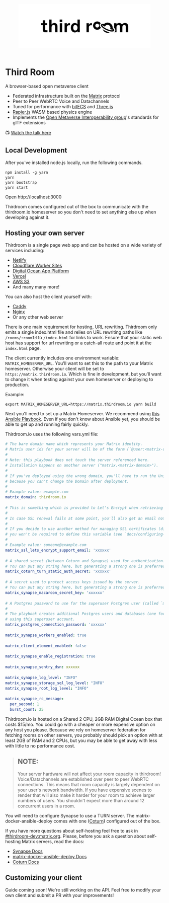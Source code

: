 <div align="center">
  <img
    src="docs/assets/logo.png"
    alt="Third Room"
    width="420px"
    padding="40px"
  />
  <br/>
  <br/>
</div>

# Third Room

A browser-based open metaverse client

- Federated infrastructure built on the [Matrix](https://matrix.org/) protocol
- Peer to Peer WebRTC Voice and Datachannels
- Tuned for performance with [bitECS](https://github.com/NateTheGreatt/bitecs) and [Three.js](https://threejs.org/)
- [Rapier.js](https://rapier.rs/) WASM based physics engine
- Implements the [Open Metaverse Interoperability group](https://omigroup.org)'s standards for glTF extensions

📺 [Watch the talk here](https://youtu.be/e26UJRCGfGk?t=2266)

## Local Development

After you've installed node.js locally, run the following commands.

```
npm install -g yarn
yarn
yarn bootstrap
yarn start
```

Open http://localhost:3000

Thirdroom comes configured out of the box to communicate with the thirdroom.io homeserver so you don't need to set anything else up when developing against it.

## Hosting your own server

Thirdroom is a single page web app and can be hosted on a wide variety of services including:
- [Netlify](https://www.netlify.com/)
- [Cloudflare Worker Sites](https://developers.cloudflare.com/workers/platform/sites)
- [Digital Ocean App Platform](https://www.digitalocean.com/products/app-platform/)
- [Vercel](https://vercel.com/)
- [AWS S3](https://docs.aws.amazon.com/AmazonS3/latest/userguide/WebsiteHosting.html)
- And many many more!

You can also host the client yourself with:
- [Caddy](https://caddyserver.com/docs/)
- [Nginx](https://nginx.org)
- Or any other web server

There is one main requirement for hosting, URL rewriting. Thirdroom only emits a single index.html file and relies on URL rewriting paths like `/rooms/:roomId` to `/index.html` for links to work. Ensure that your static web host has support for url rewriting or a catch-all route and point it at the `index.html` page.

The client currently includes one environment variable: `MATRIX_HOMESERVER_URL`. You'll want to set this to the path to your Matrix homeserver. Otherwise your client will be set to `https://matrix.thirdroom.io`. Which is fine in development, but you'll want to change it when testing against your own homeserver or deploying to production.

Example:
```
export MATRIX_HOMESERVER_URL=https://matrix.thirdroom.io yarn build
```

Next you'll need to set up a Matrix Homeserver. We recommend using [this Ansible Playbook](https://github.com/spantaleev/matrix-docker-ansible-deploy). Even if you don't know about Ansible yet, you should be able to get up and running fairly quickly.

Thirdroom.io uses the following vars.yml file:

```yaml
# The bare domain name which represents your Matrix identity.
# Matrix user ids for your server will be of the form (`@user:<matrix-domain>`).
#
# Note: this playbook does not touch the server referenced here.
# Installation happens on another server ("matrix.<matrix-domain>").
#
# If you've deployed using the wrong domain, you'll have to run the Uninstalling step,
# because you can't change the Domain after deployment.
#
# Example value: example.com
matrix_domain: thirdroom.io

# This is something which is provided to Let's Encrypt when retrieving SSL certificates for domains.
#
# In case SSL renewal fails at some point, you'll also get an email notification there.
#
# If you decide to use another method for managing SSL certificates (different than the default Let's Encrypt),
# you won't be required to define this variable (see `docs/configuring-playbook-ssl-certificates.md`).
#
# Example value: someone@example.com
matrix_ssl_lets_encrypt_support_email: 'xxxxxx'

# A shared secret (between Coturn and Synapse) used for authentication.
# You can put any string here, but generating a strong one is preferred (e.g. `pwgen -s 64 1`).
matrix_coturn_turn_static_auth_secret: 'xxxxxx'

# A secret used to protect access keys issued by the server.
# You can put any string here, but generating a strong one is preferred (e.g. `pwgen -s 64 1`).
matrix_synapse_macaroon_secret_key: 'xxxxxx'

# A Postgres password to use for the superuser Postgres user (called `matrix` by default).
#
# The playbook creates additional Postgres users and databases (one for each enabled service)
# using this superuser account.
matrix_postgres_connection_password: 'xxxxxx'

matrix_synapse_workers_enabled: true

matrix_client_element_enabled: false

matrix_synapse_enable_registration: true

matrix_synapse_sentry_dsn: xxxxxx

matrix_synapse_log_level: "INFO"
matrix_synapse_storage_sql_log_level: "INFO"
matrix_synapse_root_log_level: "INFO"

matrix_synapse_rc_message:
  per_second: 1
  burst_count: 25
```

Thirdroom.io is hosted on a Shared 2 CPU, 2GB RAM Digital Ocean box that costs $15/mo. You could go with a cheaper or more expensive option on any host you please. Because we rely on homeserver federation for fetching rooms on other servers, you probably should pick an option with at least 2GB of RAM and 2 CPUs, but you may be able to get away with less with little to no performance cost.

> ## NOTE:
> Your server hardware will not affect your room capacity in thirdroom! Voice/Datachannels are established over peer to peer WebRTC connections. This means that room capacity is largely dependent on your user's network bandwidth. If you have expensive scenes to render that will also make it harder for your room to achieve larger numbers of users. You shouldn't expect more than around 12 concurrent users in a room.

You will need to configure Synapse to use a TURN server. The matrix-docker-ansible-deploy comes with one ([Coturn](https://github.com/coturn/coturn)) configured out of the box.

If you have more questions about self-hosting feel free to ask in [#thirdroom-dev:matrix.org](https://matrix.to/#/#thirdroom-dev:matrix.org). Please, before you ask a question about self-hosting Matrix servers, read the docs:

- [Synapse Docs](https://matrix-org.github.io/synapse/latest/setup/installation.html)
- [matrix-docker-ansible-deploy Docs](https://github.com/spantaleev/matrix-docker-ansible-deploy)
- [Coturn Docs](https://github.com/coturn/coturn)

## Customizing your client

Guide coming soon! We're still working on the API. Feel free to modify your own client and submit a PR with your improvements!

